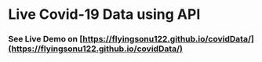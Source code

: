 # Live Covid-19 Data using API

### See Live Demo on [https://flyingsonu122.github.io/covidData/](https://flyingsonu122.github.io/covidData/)
